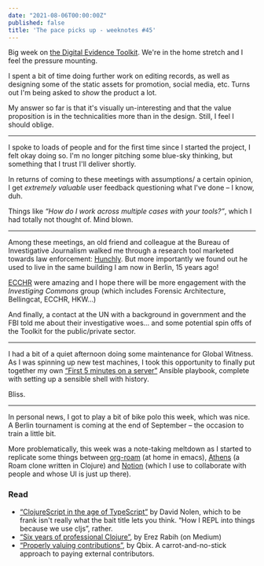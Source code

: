 ```yaml
---
date: "2021-08-06T00:00:00Z"
published: false
title: 'The pace picks up - weeknotes #45'
---
```

  
Big week on [the Digital Evidence Toolkit](https://digitalevidencetoolkit.org). We're in the home stretch and I feel the pressure mounting.

I spent a bit of time doing further work on editing records, as well as designing some of the static assets for promotion, social media, etc. Turns out I'm being asked to _show_ the product a lot.

My answer so far is that it's visually un-interesting and that the value proposition is in the technicalities more than in the design. Still, I feel I should oblige.

---

I spoke to loads of people and for the first time since I started the project, I felt okay doing so. I'm no longer pitching some blue-sky thinking, but something that I trust I'll deliver shortly.

In returns of coming to these meetings with assumptions/ a certain opinion, I get _extremely valuable_ user feedback questioning what I've done – I know, duh.

Things like _“How do I work across multiple cases with your tools?”_, which I had totally not thought of. Mind blown.

---

Among these meetings, an old friend and colleague at the Bureau of Investigative Journalism walked me through a research tool marketed towards law enforcement: [Hunchly](https://hunch.ly). But more importantly we found out he used to live in the same building I am now in Berlin, 15 years ago!

[ECCHR](https://www.ecchr.eu/en/) were amazing and I hope there will be more engagement with the _Investiging Commons_ group (which includes Forensic Architecture, Bellingcat, ECCHR, HKW...)

And finally, a contact at the UN with a background in government and the FBI told me about their investigative woes... and some potential spin offs of the Toolkit for the public/private sector.

---

I had a bit of a quiet afternoon doing some maintenance for Global Witness. As I was spinning up new test machines, I took this opportunity to finally put together my own [“First 5 minutes on a server”](https://aboutbryan.com/2013/03/03/my-first-5-minutes-on-a-server-or-essential-security-for-linux-servers/) Ansible playbook, complete with setting up a sensible shell with history.

Bliss.

---

In personal news, I got to play a bit of bike polo this week, which was nice. A Berlin tournament is coming at the end of September – the occasion to train a little bit.

More problematically, this week was a note-taking meltdown as I started to replicate some things between [org-roam](https://github.com/org-roam/org-roam) (at home in emacs), [Athens](https://github.com/athensresearch/athens) (a Roam clone written in Clojure) and [Notion](https://notion.so) (which I use to collaborate with people and whose UI is just up there).


### Read
- [“ClojureScript in the age of TypeScript”](https://www.youtube.com/watch?v=3HxVMGaiZbc) by David Nolen, which to be frank isn't really what the bait title lets you think. “How I REPL into things because we use cljs”, rather. 
- [“Six years of professional Clojure”](https://engineering.nanit.com/6-years-of-professional-clojure-2b61cb6c1983), by Erez Rabih (on Medium)
- [“Properly valuing contributions”](https://qbix.com/blog/2016/11/17/properly-valuing-contributions/), by Qbix. A carrot-and-no-stick approach to paying external contributors. 
